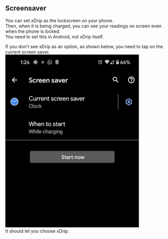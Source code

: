 ## Screensaver  
  
You can set xDrip as the lockscreen on your phone.  
Then, when it is being charged, you can see your readings on screen even when the phone is locked.  
You need to set this in Android, not xDrip itself.  

If you don't see xDrip as an option, as shown below, you need to tap on the current screen saver.  
![](./images/LockscreenNoxdrip.png)  
It should let you choose xDrip.  
